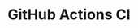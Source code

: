 # GitHub Actions CI



























































































































































































































































































































































































































































































































































































































































































































































































































































































































































































































































































































































































































































































































































































































































































































































































































































































































































































































































































































































































































































































































































































































































































































































































































































































































































































































































































































































































































































































































































































































































































































































